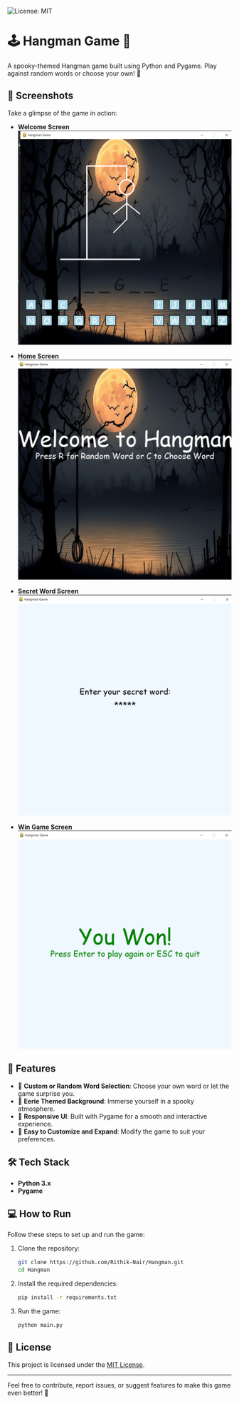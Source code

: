 ![License: MIT](https://img.shields.io/badge/License-MIT-yellow.svg)

# 🕹️ Hangman Game 🎃

A spooky-themed Hangman game built using Python and Pygame. Play against random words or choose your own! 🌙

## 📸 Screenshots
Take a glimpse of the game in action:

- **Welcome Screen**  
  ![Welcome Screen](assets/game_ss.png)

- **Home Screen**  
  ![Home Screen](assets/home_ss.png)

- **Secret Word Screen**  
  ![Secret Word Screen](assets/secretword_ss.png)

- **Win Game Screen**  
  ![Win Game Screen](assets/win_game_ss.png)

## 🚀 Features
- 🔀 **Custom or Random Word Selection**: Choose your own word or let the game surprise you.
- 🌌 **Eerie Themed Background**: Immerse yourself in a spooky atmosphere.
- 🎨 **Responsive UI**: Built with Pygame for a smooth and interactive experience.
- 🧠 **Easy to Customize and Expand**: Modify the game to suit your preferences.

## 🛠️ Tech Stack
- **Python 3.x**
- **Pygame**

## 💻 How to Run

Follow these steps to set up and run the game:

1. Clone the repository:
   ```bash
   git clone https://github.com/Rithik-Nair/Hangman.git
   cd Hangman
   ```

2. Install the required dependencies:
   ```bash
   pip install -r requirements.txt
   ```

3. Run the game:
   ```bash
   python main.py
   ```

## 📜 License
This project is licensed under the [MIT License](https://opensource.org/licenses/MIT).

---
Feel free to contribute, report issues, or suggest features to make this game even better! 🎉